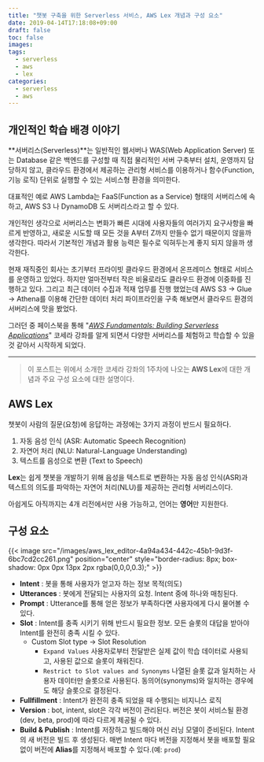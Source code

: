 ```yaml
---
title: "챗봇 구축을 위한 Serverless 서비스, AWS Lex 개념과 구성 요소"
date: 2019-04-14T17:18:08+09:00
draft: false
toc: false
images:
tags:
  - serverless
  - aws
  - lex
categories:
  - serverless
  - aws
---
```

## 개인적인 학습 배경 이야기

**서버리스(Serverless)**는 일반적인 웹서버나 WAS(Web Application Server) 또는 Database 같은 백엔드를 구성할 때 직접 물리적인 서버 구축부터 설치, 운영까지 담당하지 않고, 클라우드 환경에서 제공하는 관리형 서비스를 이용하거나 함수(Function, 기능 로직) 단위로 실행할 수 있는 서비스형 환경을 의미한다.

대표적인 예로 AWS Lambda는 FaaS(Function as a Service) 형태의 서버리스에 속하고, AWS S3 나 DynamoDB 도 서버리스라고 할 수 있다.

개인적인 생각으로 서버리스는 변화가 빠른 시대에 사용자들의 여러가지 요구사항을 빠르게 반영하고, 새로운 시도할 때 모든 것을 A부터 Z까지 만들수 없기 때문이지 않을까 생각한다. 따라서 기본적인 개념과 활용 능력은 필수로 익혀두는게 좋지 되지 않을까 생각한다.  

현재 재직중인 회사는 초기부터 프라이빗 클라우드 환경에서 온프레미스 형태로 서비스를 운영하고 있었다. 하지만 얼마전부터 작은 비율로라도 클라우드 환경에 이중화를 진행하고 있다.
그리고 최근 데이터 수집과 적재 업무를 진행 했었는데 AWS S3 → Glue → Athena를 이용해 간단한 데이터 처리 파이프라인을 구축 해보면서 클라우드 환경의 서버리스에 맛을 봤었다.

그러던 중 페이스북을 통해 "*[AWS Fundamentals: Building Serverless Applications](https://www.coursera.org/learn/aws-fundamentals-building-serverless-applications/home/info)*" 코세라 강좌를 알게 되면서 다양한 서버리스를 체험하고 학습할 수 있을 것 같아서 시작하게 되었다.

----


> 이 포스트는 위에서 소개한 코세라 강좌의 1주차에 나오는 **AWS Lex**에 대한 개념과 주요 구성 요소에 대한 설명이다.

## AWS Lex

챗봇이 사람의 질문(요청)에 응답하는 과정에는 3가지 과정이 반드시 필요하다.

1. 자동 음성 인식 (ASR: Automatic Speech Recognition)
2. 자연어 처리 (NLU: Natural-Language Understanding)
3. 텍스트를 음성으로 변환 (Text to Speech)

**Lex**는 쉽게 챗봇을 개발하기 위해 음성을 텍스트로 변환하는 자동 음성 인식(ASR)과 텍스트의 의도를 파악하는 자연어 처리(NLU)를 제공하는 관리형 서버리스이다.

아쉽게도 아직까지는 4개 리전에서만 사용 가능하고, 언어는 **영어**만 지원한다. 

## 구성 요소

{{< image src="/images/aws_lex_editor-4a94a434-442c-45b1-9d3f-6bc7cd2cc261.png" position="center" style="border-radius: 8px; box-shadow: 0px 0px 13px 2px rgba(0,0,0,0.3);" >}}


- **Intent** : 봇을 통해 사용자가 얻고자 하는 정보 목적(의도)
- **Utterances** : 봇에게 전달되는 사용자의 요청. Intent 중에 하나와 매칭된다.
- **Prompt** : Utterance를 통해 얻은 정보가 부족하다면 사용자에게 다시 물어볼 수 있다.
- **Slot** : Intent를 충족 시키기 위해 반드시 필요한 정보. 모든 슬롯의 대답을 받아야 Intent를 완전히 충족 시킬 수 있다.
    - Custom Slot type → Slot Resolution
        - `Expand Values` 사용자로부터 전달받은 실제 값이 학습 데이터로 사용되고, 사용된 값으로 슬롯이 채워진다.
        - `Restrict to Slot values and Synonyms` 나열된 슬롯 값과 일치하는 사용자 데이터만 슬롯으로 사용된다. 동의어(synonyms)와 일치하는 경우에도 해당 슬롯으로 결정된다.
- **Fullfillment** : Intent가 완전히 충족 되었을 때 수행되는 비지니스 로직
- **Version** : bot, intent, slot은 각각 버전이 관리된다. 버전은 봇이 서비스될 환경(dev, beta, prod)에 따라 다르게 제공될 수 있다.
- **Build & Publish** : Intent를 저장하고 빌드해야 머신 러닝 모델이 준비된다.  Intent의 새 버전은 빌드 후 생성된다. 매번 Intent 마다 버전을 지정해서 봇을 배포할 필요없이 버전에 **Alias**를 지정해서 배포할 수 있다.(예: `prod`)

